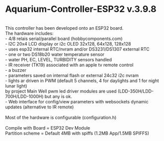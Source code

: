 # Aquarium-Controller-ESP32 v.3.9.8

<br>		This controller has been developed onto an ESP32 board.
<br>		The hardware includes:
<br>		- 4/8 relais serial/parallel board (hobbycomponents.com)
<br>		- I2C 20x4 LCD display or i2c OLED 32x128, 64x128, 128x128
<br>		- uses esp32 internal RTC/nvram and/or DS3231/DS1307 external RTC
<br>		- one or two DS18b20 water temperature sensor
<br>    - water PH, EC, LEVEL, TURBIDITY sensors handled
<br>		- IR receiver (TK19) associated with an apple tv remote control
<br>		- a buzzer
<br>		- parameters saved on internal flash or external 24c32 i2c nvram
<br>		- lights ar driven in PWM (default 5 channels, 4 for daylights and 1 for night lunar light)
<br>  		by project Main Well pwm led driver modules are used (LDD-350H/LDD-700H/LDD-1000H) but any is ok.
<br>		- Web interface for config/view parameters with websockets dynamic updates (alternative to IR remote)
<br>
<br>		Most of the hardware is configurable (configuration.h)
<br>
<br>		Compile with 	Board = ESP32 Dev Module
<br>						Partition scheme = Default 4MB with spiffs (1.2MB App/1.5MB SPIFFS)
